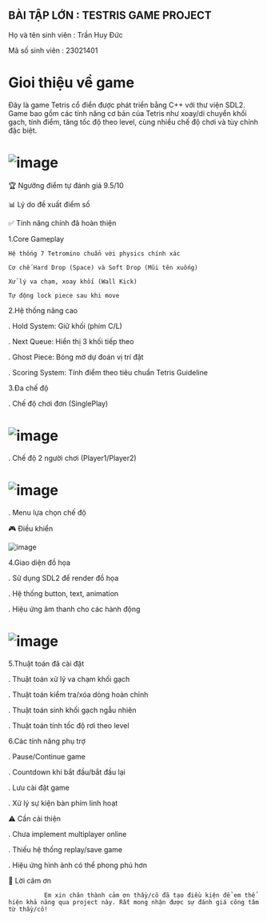 ## BÀI TẬP LỚN : TESTRIS GAME PROJECT
  Họ và tên sinh viên : Trần Huy Đức
  
  Mã số sinh viên : 23021401
 # Gioi thiệu về game 
 
 Đây là game Tetris cổ điển được phát triển bằng C++ với thư viện SDL2. Game bao gồm các tính năng cơ bản của Tetris như xoay/di chuyển khối gạch, tính điểm, tăng tốc độ theo level, cùng nhiều chế độ chơi và tùy chỉnh đặc biệt.
  
                       
                         
  #                       ![image](https://github.com/user-attachments/assets/31895983-7b6a-4006-a8d7-3c0c783d2ca0)


 🏆 Ngưỡng điểm tự đánh giá
     9.5/10

📊 Lý do đề xuất điểm số

  ✅ Tính năng chính đã hoàn thiện

 1.Core Gameplay

    Hệ thống 7 Tetromino chuẩn với physics chính xác

    Cơ chế Hard Drop (Space) và Soft Drop (Mũi tên xuống)

    Xử lý va chạm, xoay khối (Wall Kick)

    Tự động lock piece sau khi move

 2.Hệ thống nâng cao

   . Hold System: Giữ khối (phím C/L)

   . Next Queue: Hiển thị 3 khối tiếp theo

   . Ghost Piece: Bóng mờ dự đoán vị trí đặt

   . Scoring System: Tính điểm theo tiêu chuẩn Tetris Guideline

 3.Đa chế độ
 
. Chế độ chơi đơn (SinglePlay)

 # ![image](https://github.com/user-attachments/assets/9f5c6f9d-cb36-4612-b9a8-2bb09200527a)


. Chế độ 2 người chơi (Player1/Player2)
 
 # ![image](https://github.com/user-attachments/assets/efdaf533-2aa9-49ce-b6f8-1f30fb17c097)


. Menu lựa chọn chế độ
   
    
  

 🎮 Điều khiển

  ![image](https://github.com/user-attachments/assets/0300e8da-da65-43e1-a217-210d8df7284a)


 4.Giao diện đồ họa

  . Sử dụng SDL2 để render đồ họa

  . Hệ thống button, text, animation

  . Hiệu ứng âm thanh cho các hành động

   # ![image](https://github.com/user-attachments/assets/9b2c4931-b9d1-4a31-b65b-0b3112052989)

      
 5.Thuật toán đã cài đặt

   . Thuật toán xử lý va chạm khối gạch

   . Thuật toán kiểm tra/xóa dòng hoàn chỉnh

   . Thuật toán sinh khối gạch ngẫu nhiên

   . Thuật toán tính tốc độ rơi theo level


 6.Các tính năng phụ trợ

   . Pause/Continue game

   . Countdown khi bắt đầu/bắt đầu lại

   . Lưu cài đặt game

   . Xử lý sự kiện bàn phím linh hoạt
 
 ⚠️ Cần cải thiện
  
  . Chưa implement multiplayer online

  . Thiếu hệ thống replay/save game

  . Hiệu ứng hình ảnh có thể phong phú hơn
 
 🙏 Lời cảm ơn
              
              Em xin chân thành cảm ơn thầy/cô đã tạo điều kiện để em thể hiện khả năng qua project này. Rất mong nhận được sự đánh giá công tâm từ thầy/cô!   
